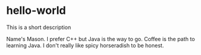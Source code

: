 # hello-world
This is a short description

Name's Mason. I prefer C++ but Java is the way to go. Coffee is the path to learning Java. 
I don't really like spicy horseradish to be honest.
